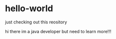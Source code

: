 # hello-world
just checking out this reository

hi there im a java developer but need to learn more!!!
